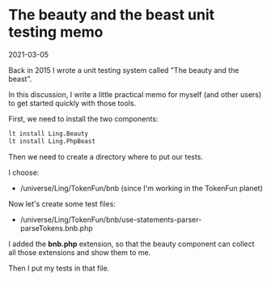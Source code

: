 The beauty and the beast unit testing memo
===============
2021-03-05


Back in 2015 I wrote a unit testing system called "The beauty and the beast".

In this discussion, I write a little practical memo for myself (and other users) to get
started quickly with those tools.



First, we need to install the two components:


```bash
lt install Ling.Beauty
lt install Ling.PhpBeast
```




Then we need to create a directory where to put our tests.

I choose:

- /universe/Ling/TokenFun/bnb   (since I'm working in the TokenFun planet)



Now let's create some test files:


- /universe/Ling/TokenFun/bnb/use-statements-parser-parseTokens.bnb.php


I added the **bnb.php** extension, so that the beauty component can collect all those extensions and show them to me.


Then I put my tests in that file.

